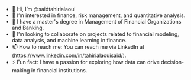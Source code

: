 - 👋 Hi, I’m @saidtahirialaoui
- 👀 I’m interested in finance, risk management, and quantitative analysis.
- 🌱 I have a master's degree in Management of Financial Organizations and Banking.
- 💞️ I’m looking to collaborate on projects related to financial modeling, data analysis, and machine learning in finance.
- 📫 How to reach me: You can reach me via LinkedIn at (https://www.linkedin.com/in/tahirialaouisaid/).
- ⚡ Fun fact: I have a passion for exploring how data can drive decision-making in financial institutions.
<!---
https://www.researchgate.net/profile/Said-Tahiri-Alaoui
https://www.linkedin.com/in/tahirialaouisaid
https://cv.hal.science/alaoui-said
https://independent.academia.edu/TAHIRIALAOUISAID
